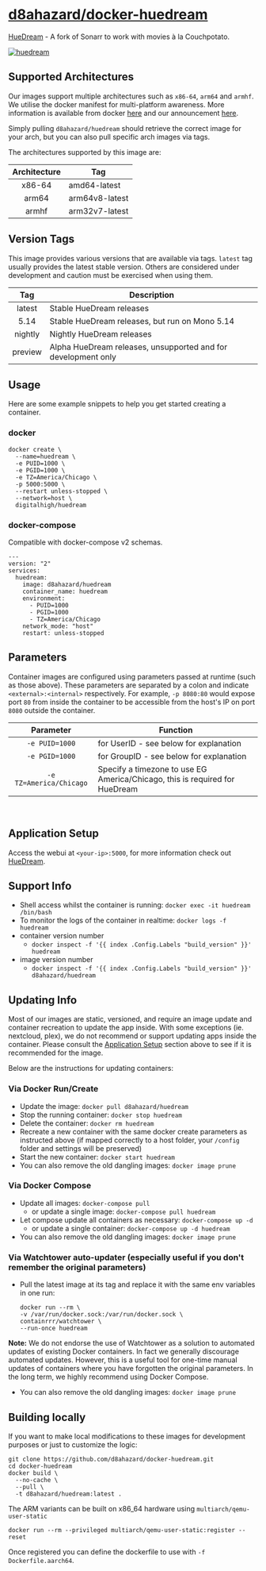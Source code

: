 # [d8ahazard/docker-huedream](https://github.com/d8ahazard/docker-huedream)

[HueDream](https://github.com/HueDream/HueDream) - A fork of Sonarr to work with movies à la Couchpotato.


[![huedream](https://raw.githubusercontent.com/d8ahazard/docker-templates/master/d8ahazard.io/img/huedream.png)](https://github.com/HueDream/HueDream)

## Supported Architectures

Our images support multiple architectures such as `x86-64`, `arm64` and `armhf`. We utilise the docker manifest for multi-platform awareness. More information is available from docker [here](https://github.com/docker/distribution/blob/master/docs/spec/manifest-v2-2.md#manifest-list) and our announcement [here](https://blog.d8ahazard.io/2019/02/21/the-lsio-pipeline-project/).

Simply pulling `d8ahazard/huedream` should retrieve the correct image for your arch, but you can also pull specific arch images via tags.

The architectures supported by this image are:

| Architecture | Tag |
| :----: | --- |
| x86-64 | amd64-latest |
| arm64 | arm64v8-latest |
| armhf | arm32v7-latest |

## Version Tags

This image provides various versions that are available via tags. `latest` tag usually provides the latest stable version. Others are considered under development and caution must be exercised when using them.

| Tag | Description |
| :----: | --- |
| latest | Stable HueDream releases |
| 5.14 | Stable HueDream releases, but run on Mono 5.14 |
| nightly | Nightly HueDream releases |
| preview | Alpha HueDream releases, unsupported and for development only |

## Usage

Here are some example snippets to help you get started creating a container.

### docker

```
docker create \
  --name=huedream \
  -e PUID=1000 \
  -e PGID=1000 \
  -e TZ=America/Chicago \
  -p 5000:5000 \
  --restart unless-stopped \
  --network=host \
  digitalhigh/huedream
```


### docker-compose

Compatible with docker-compose v2 schemas.

```
---
version: "2"
services:
  huedream:
    image: d8ahazard/huedream
    container_name: huedream
    environment:
      - PUID=1000
      - PGID=1000
      - TZ=America/Chicago
    network_mode: "host"
    restart: unless-stopped
```

## Parameters

Container images are configured using parameters passed at runtime (such as those above). These parameters are separated by a colon and indicate `<external>:<internal>` respectively. For example, `-p 8080:80` would expose port `80` from inside the container to be accessible from the host's IP on port `8080` outside the container.

| Parameter | Function |
| :----: | --- |
| `-e PUID=1000` | for UserID - see below for explanation |
| `-e PGID=1000` | for GroupID - see below for explanation |
| `-e TZ=America/Chicago` | Specify a timezone to use EG America/Chicago, this is required for HueDream |



&nbsp;
## Application Setup

Access the webui at `<your-ip>:5000`, for more information check out [HueDream](https://github.com/HueDream/HueDream).



## Support Info

* Shell access whilst the container is running: `docker exec -it huedream /bin/bash`
* To monitor the logs of the container in realtime: `docker logs -f huedream`
* container version number
  * `docker inspect -f '{{ index .Config.Labels "build_version" }}' huedream`
* image version number
  * `docker inspect -f '{{ index .Config.Labels "build_version" }}' d8ahazard/huedream`

## Updating Info

Most of our images are static, versioned, and require an image update and container recreation to update the app inside. With some exceptions (ie. nextcloud, plex), we do not recommend or support updating apps inside the container. Please consult the [Application Setup](#application-setup) section above to see if it is recommended for the image.

Below are the instructions for updating containers:

### Via Docker Run/Create
* Update the image: `docker pull d8ahazard/huedream`
* Stop the running container: `docker stop huedream`
* Delete the container: `docker rm huedream`
* Recreate a new container with the same docker create parameters as instructed above (if mapped correctly to a host folder, your `/config` folder and settings will be preserved)
* Start the new container: `docker start huedream`
* You can also remove the old dangling images: `docker image prune`

### Via Docker Compose
* Update all images: `docker-compose pull`
  * or update a single image: `docker-compose pull huedream`
* Let compose update all containers as necessary: `docker-compose up -d`
  * or update a single container: `docker-compose up -d huedream`
* You can also remove the old dangling images: `docker image prune`

### Via Watchtower auto-updater (especially useful if you don't remember the original parameters)
* Pull the latest image at its tag and replace it with the same env variables in one run:
  ```
  docker run --rm \
  -v /var/run/docker.sock:/var/run/docker.sock \
  containrrr/watchtower \
  --run-once huedream
  ```

**Note:** We do not endorse the use of Watchtower as a solution to automated updates of existing Docker containers. In fact we generally discourage automated updates. However, this is a useful tool for one-time manual updates of containers where you have forgotten the original parameters. In the long term, we highly recommend using Docker Compose.

* You can also remove the old dangling images: `docker image prune`

## Building locally

If you want to make local modifications to these images for development purposes or just to customize the logic:
```
git clone https://github.com/d8ahazard/docker-huedream.git
cd docker-huedream
docker build \
  --no-cache \
  --pull \
  -t d8ahazard/huedream:latest .
```

The ARM variants can be built on x86_64 hardware using `multiarch/qemu-user-static`
```
docker run --rm --privileged multiarch/qemu-user-static:register --reset
```

Once registered you can define the dockerfile to use with `-f Dockerfile.aarch64`.

